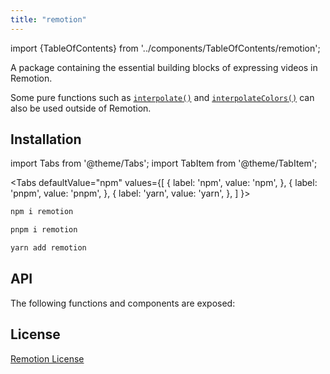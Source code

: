 ```yaml
---
title: "remotion"
---
```


import {TableOfContents} from '../components/TableOfContents/remotion';

A package containing the essential building blocks of expressing videos in Remotion.

Some pure functions such as [`interpolate()`](/docs/interpolate) and [`interpolateColors()`](/docs/interpolate-colors) can also be used outside of Remotion.

## Installation

import Tabs from '@theme/Tabs';
import TabItem from '@theme/TabItem';

<Tabs
defaultValue="npm"
values={[
{ label: 'npm', value: 'npm', },
{ label: 'pnpm', value: 'pnpm', },
{ label: 'yarn', value: 'yarn', },
]
}>
<TabItem value="npm">

```bash
npm i remotion
```

  </TabItem>

  <TabItem value="pnpm">

```bash
pnpm i remotion
```

  </TabItem>

  <TabItem value="yarn">

```bash
yarn add remotion
```

  </TabItem>
</Tabs>

## API

The following functions and components are exposed:

<TableOfContents />

## License

[Remotion License](https://remotion.dev/license)
